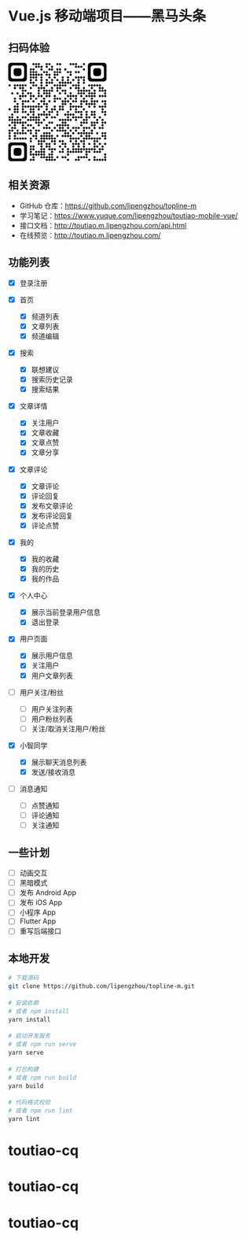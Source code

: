 # Vue.js 移动端项目——黑马头条

## 扫码体验

<img src="./public/qrcode_toutiao.m.lipengzhou.com.png" width="200" />

## 相关资源

- GitHub 仓库：https://github.com/lipengzhou/topline-m
- 学习笔记：https://www.yuque.com/lipengzhou/toutiao-mobile-vue/
- 接口文档：http://toutiao.m.lipengzhou.com/api.html
- 在线预览：http://toutiao.m.lipengzhou.com/

## 功能列表

- [x] 登录注册

- [x] 首页
  + [x] 频道列表
  + [x] 文章列表
  + [x] 频道编辑
- [x] 搜索
  - [x] 联想建议
  - [x] 搜索历史记录
  - [x] 搜索结果

- [x] 文章详情
  + [x] 关注用户
  + [x] 文章收藏
  + [x] 文章点赞
  + [x] 文章分享
- [x] 文章评论
  - [x] 文章评论
  - [x] 评论回复
  - [x] 发布文章评论
  - [x] 发布评论回复
  - [x] 评论点赞
- [x] 我的
  + [x] 我的收藏
  + [x] 我的历史
  + [x] 我的作品
- [x] 个人中心
  - [x] 展示当前登录用户信息
  - [x] 退出登录
- [x] 用户页面
  - [x] 展示用户信息
  - [x] 关注用户
  - [x] 用户文章列表
- [ ] 用户关注/粉丝
  - [ ] 用户关注列表
  - [ ] 用户粉丝列表
  - [ ] 关注/取消关注用户/粉丝
- [x] 小智同学
  - [x] 展示聊天消息列表
  - [x] 发送/接收消息
- [ ] 消息通知
  - [ ] 点赞通知
  - [ ] 评论通知
  - [ ] 关注通知

## 一些计划

- [ ] 动画交互
- [ ] 黑暗模式
- [ ] 发布 Android App
- [ ] 发布 iOS App
- [ ] 小程序 App
- [ ] Flutter App
- [ ] 重写后端接口

## 本地开发

```sh
# 下载源码
git clone https://github.com/lipengzhou/topline-m.git

# 安装依赖
# 或者 npm install
yarn install

# 启动开发服务
# 或者 npm run serve
yarn serve

# 打包构建
# 或者 npm run build
yarn build

# 代码格式校验
# 或者 npm run lint
yarn lint
```
# toutiao-cq
# toutiao-cq
# toutiao-cq

